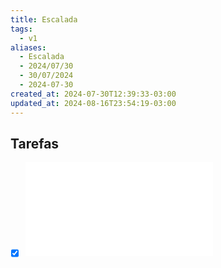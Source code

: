 ```yaml
---
title: Escalada
tags:
  - v1
aliases:
  - Escalada
  - 2024/07/30
  - 30/07/2024
  - 2024-07-30
created_at: 2024-07-30T12:39:33-03:00
updated_at: 2024-08-16T23:54:19-03:00
---
```


## Tarefas

- [x] ![Lhama](../../../__private/6c84cc03-8933-47bb-8246-6a520e701675.md)

